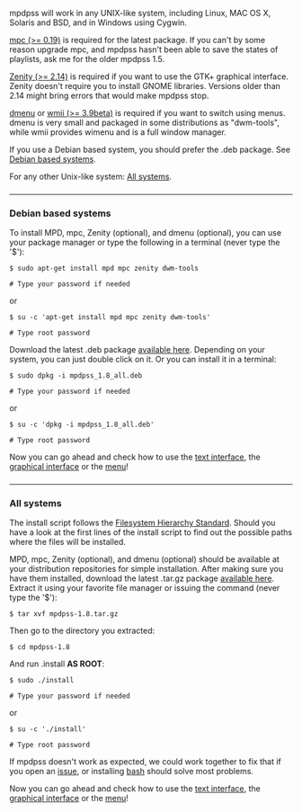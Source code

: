 mpdpss will work in any UNIX-like system, including Linux, MAC OS X, Solaris and BSD, and in Windows using Cygwin.

[mpc (>= 0.19)](http://mpd.wikia.com/wiki/Client:Mpc) is required for the latest package. If you can't by some reason upgrade mpc, and mpdpss hasn't been able to save the states of playlists, ask me for the older mpdpss 1.5.

[Zenity (>= 2.14)](http://live.gnome.org/Zenity) is required if you want to use the GTK+ graphical interface. Zenity doesn't require you to install GNOME libraries. Versions older than 2.14 might bring errors that would make mpdpss stop.

[dmenu](http://tools.suckless.org/dmenu/) or [wmii (>= 3.9beta)](http://wmii.suckless.org/) is required if you want to switch using menus. dmenu is very small and packaged in some distributions as "dwm-tools", while wmii provides wimenu and is a full window manager.

If you use a Debian based system, you should prefer the .deb package. See [Debian based systems](#Debian_based_systems.md).

For any other Unix-like system: [All systems](#All_systems.md).

###  ###

---

###  ###
###  ###
### Debian based systems ###
To install MPD, mpc, Zenity (optional), and dmenu (optional), you can use your package manager or type the following in a terminal (never type the '$'):

```
$ sudo apt-get install mpd mpc zenity dwm-tools

# Type your password if needed
```
or
```
$ su -c 'apt-get install mpd mpc zenity dwm-tools'

# Type root password
```

Download the latest .deb package [available here](https://www.paypal.com/cgi-bin/webscr?cmd=_s-xclick&hosted_button_id=UHD9U4CGJ3MJ2). Depending on your system, you can just double click on it. Or you can install it in a terminal:

```
$ sudo dpkg -i mpdpss_1.8_all.deb

# Type your password if needed
```
or
```
$ su -c 'dpkg -i mpdpss_1.8_all.deb'

# Type root password
```

Now you can go ahead and check how to use the [text interface](Using_the_text_interface.md), the [graphical interface](Using_the_graphical_interface.md) or the [menu](Using_the_menu.md)!

###  ###

---

###  ###
###  ###
### All systems ###

The install script follows the [Filesystem Hierarchy Standard](http://en.wikipedia.org/wiki/Filesystem_Hierarchy_Standard). Should you have a look at the first lines of the install script to find out the possible paths where the files will be installed.

MPD, mpc, Zenity (optional), and dmenu (optional) should be available at your distribution repositories for simple installation. After making sure you have them installed, download the latest .tar.gz package [available here](https://www.paypal.com/cgi-bin/webscr?cmd=_s-xclick&hosted_button_id=UHD9U4CGJ3MJ2). Extract it using your favorite file manager or issuing the command (never type the '$'):

```
$ tar xvf mpdpss-1.8.tar.gz
```

Then go to the directory you extracted:

```
$ cd mpdpss-1.8
```

And run .install **AS ROOT**:

```
$ sudo ./install

# Type your password if needed
```
or
```
$ su -c './install'

# Type root password
```

If mpdpss doesn't work as expected, we could work together to fix that if you open an [issue](http://code.google.com/p/mpdpss/issues/list), or installing [bash](http://www.gnu.org/software/bash/) should solve most problems.

Now you can go ahead and check how to use the [text interface](Using_the_text_interface.md), the [graphical interface](Using_the_graphical_interface.md) or the [menu](Using_the_menu.md)!